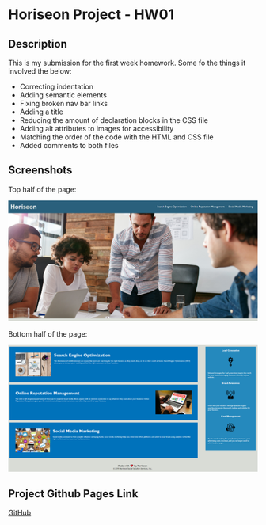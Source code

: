 # Horiseon Project - HW01

## Description

This is my submission for the first week homework. Some fo the things it involved the below:

- Correcting indentation
- Adding semantic elements
- Fixing broken nav bar links
- Adding a title
- Reducing the amount of declaration blocks in the CSS file
- Adding alt attributes to images for accessibility
- Matching the order of the code with the HTML and CSS file
- Added comments to both files

## Screenshots

Top half of the page:

![Alt text](/assets/images/horiseontophalf.png "Top half of the page")

Bottom half of the page:

![Alt text](/assets/images/horiseonbottomhalf.png "Bottom half of the page")

## Project Github Pages Link

[GitHub](https://leon3005.github.io/Homework-1/)
